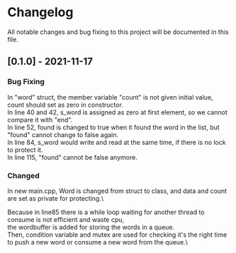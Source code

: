 # Changelog
All notable changes and bug fixing to this project will be documented in this file.

## [0.1.0] - 2021-11-17
### Bug Fixing
In "word" struct, the member variable "count" is not given initial value, count should set as zero in constructor. \
In line 40 and 42, s_word is assigned as zero at first element, so we cannot compare it with "end".\
In line 52, found is changed to true when it found the word in the list, but "found" cannot change to false again.\
In line 84, s_word would write and read at the same time, if there is no lock to protect it.\
In line 115, "found" cannot be false anymore.

### Changed 
In new main.cpp, Word is changed from struct to class, and data and count are set as private for protecting.\

Because in line85 there is a while loop waiting for another thread to consume is not efficient and waste cpu, \
the wordbuffer is added for storing the words in a queue.\
Then, condition variable and mutex are used for checking it's the right time to push a new word or consume a new word from the queue.\
